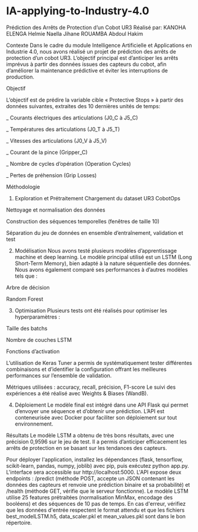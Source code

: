 # IA-applying-to-Industry-4.0
Prédiction des Arrêts de Protection d’un Cobot UR3
Réalisé par:
KANOHA ELENGA Helmie Naella Jihane
ROUAMBA Abdoul Hakim

Contexte
Dans le cadre du module Intelligence Artificielle et Applications en Industrie 4.0, nous avons réalisé un projet de prédiction des arrêts de protection d’un cobot UR3. L’objectif principal est d’anticiper les arrêts imprévus à partir des données issues des capteurs du cobot, afin d’améliorer la maintenance prédictive et éviter les interruptions de production.

Objectif

L’objectif est de prédire la variable cible « Protective Stops » à partir des données suivantes, extraites des 10 dernières unités de temps:

_ Courants électriques des articulations (J0_C à J5_C)

_ Températures des articulations (J0_T à J5_T)

_ Vitesses des articulations (J0_V à J5_V)

_ Courant de la pince (Gripper_C)

_ Nombre de cycles d’opération (Operation Cycles)

_ Pertes de préhension (Grip Losses)

Méthodologie
1. Exploration et Prétraitement
Chargement du dataset UR3 CobotOps

Nettoyage et normalisation des données

Construction des séquences temporelles (fenêtres de taille 10)

Séparation du jeu de données en ensemble d’entraînement, validation et test

2. Modélisation
Nous avons testé plusieurs modèles d’apprentissage machine et deep learning.
Le modèle principal utilisé est un LSTM (Long Short-Term Memory), bien adapté à la nature séquentielle des données.
Nous avons également comparé ses performances à d’autres modèles tels que :

Arbre de décision

Random Forest

3. Optimisation
Plusieurs tests ont été réalisés pour optimiser les hyperparamètres :

Taille des batchs

Nombre de couches LSTM

Fonctions d’activation

L’utilisation de Keras Tuner a permis de systématiquement tester différentes combinaisons et d’identifier la configuration offrant les meilleures performances sur l’ensemble de validation.

Métriques utilisées : accuracy, recall, précision, F1-score
Le suivi des expériences a été réalisé avec Weights & Biases (WandB).

4. Déploiement
Le modèle final est intégré dans une API Flask qui permet d’envoyer une séquence et d’obtenir une prédiction.
L’API est conteneurisée avec Docker pour faciliter son déploiement sur tout environnement.

Résultats
Le modèle LSTM a obtenu de très bons résultats, avec une précision 0,9596 sur le jeu de test.
Il a permis d’anticiper efficacement les arrêts de protection en se basant sur les tendances des capteurs.


Pour déployer l'application, installez les dépendances (flask, tensorflow, scikit-learn, pandas, numpy, joblib) avec pip, puis exécutez python app.py. L'interface sera accessible sur http://localhost:5000. L'API expose deux endpoints : /predict (méthode POST, accepte un JSON contenant les données des capteurs et renvoie une prédiction binaire et sa probabilité) et /health (méthode GET, vérifie que le serveur fonctionne). Le modèle LSTM utilise 25 features prétraitées (normalisation MinMax, encodage des booléens) et des séquences de 10 pas de temps. En cas d'erreur, vérifiez que les données d'entrée respectent le format attendu et que les fichiers best_modelLSTM.h5, data_scaler.pkl et mean_values.pkl sont dans le bon répertoire.
